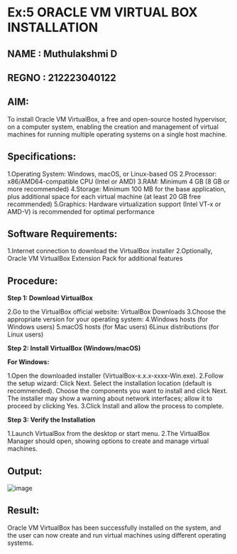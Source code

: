 # Ex:5 ORACLE VM VIRTUAL BOX INSTALLATION

## NAME : Muthulakshmi D
## REGNO : 212223040122

## AIM:

To install Oracle VM VirtualBox, a free and open-source hosted hypervisor, on a computer system, enabling the creation and management of virtual machines for running multiple operating systems on a single host machine.

## Specifications:

1.Operating System: Windows, macOS, or Linux-based OS
2.Processor: x86/AMD64-compatible CPU (Intel or AMD)
3.RAM: Minimum 4 GB (8 GB or more recommended)
4.Storage: Minimum 100 MB for the base application, plus additional space for each virtual machine (at least 20 GB free recommended)
5.Graphics: Hardware virtualization support (Intel VT-x or AMD-V) is recommended for optimal performance

## Software Requirements:

1.Internet connection to download the VirtualBox installer
2.Optionally, Oracle VM VirtualBox Extension Pack for additional features

## Procedure:

**Step 1: Download VirtualBox**

2.Go to the VirtualBox official website: VirtualBox Downloads
3.Choose the appropriate version for your operating system:
4.Windows hosts (for Windows users)
5.macOS hosts (for Mac users)
6Linux distributions (for Linux users)

**Step 2: Install VirtualBox (Windows/macOS)**

**For Windows:**

1.Open the downloaded installer (VirtualBox-x.x.x-xxxx-Win.exe).
2.Follow the setup wizard:
  Click Next.
  Select the installation location (default is recommended).
  Choose the components you want to install and click Next.
  The installer may show a warning about network interfaces; allow it to proceed by clicking 
  Yes.
3.Click Install and allow the process to complete.

**Step 3: Verify the Installation**

1.Launch VirtualBox from the desktop or start menu.
2.The VirtualBox Manager should open, showing options to create and manage virtual machines.

## Output:

![image](https://github.com/user-attachments/assets/d720b21b-89be-4ebe-8eae-0fc81a7ffe93)

## Result:

Oracle VM VirtualBox has been successfully installed on the system, and the user can now create and run virtual machines using different operating systems.
